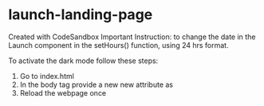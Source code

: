 # launch-landing-page
Created with CodeSandbox
Important Instruction: to change the date in the Launch component in the setHours() function, using 24 hrs format. 

To activate the dark mode follow these steps:
1. Go to index.html
2. In the body tag provide a new new attribute as <body data-theme="dark">
3. Reload the webpage once

